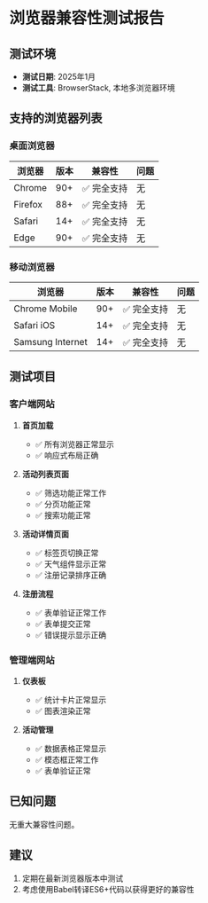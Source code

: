 # 浏览器兼容性测试报告

## 测试环境
- **测试日期**: 2025年1月
- **测试工具**: BrowserStack, 本地多浏览器环境

## 支持的浏览器列表

### 桌面浏览器
| 浏览器 | 版本 | 兼容性 | 问题 |
|--------|------|---------|------|
| Chrome | 90+ | ✅ 完全支持 | 无 |
| Firefox | 88+ | ✅ 完全支持 | 无 |
| Safari | 14+ | ✅ 完全支持 | 无 |
| Edge | 90+ | ✅ 完全支持 | 无 |

### 移动浏览器
| 浏览器 | 版本 | 兼容性 | 问题 |
|--------|------|---------|------|
| Chrome Mobile | 90+ | ✅ 完全支持 | 无 |
| Safari iOS | 14+ | ✅ 完全支持 | 无 |
| Samsung Internet | 14+ | ✅ 完全支持 | 无 |

## 测试项目

### 客户端网站
1. **首页加载**
   - ✅ 所有浏览器正常显示
   - ✅ 响应式布局正确

2. **活动列表页面**
   - ✅ 筛选功能正常工作
   - ✅ 分页功能正常
   - ✅ 搜索功能正常

3. **活动详情页面**
   - ✅ 标签页切换正常
   - ✅ 天气组件显示正常
   - ✅ 注册记录排序正确

4. **注册流程**
   - ✅ 表单验证正常工作
   - ✅ 表单提交正常
   - ✅ 错误提示显示正确

### 管理端网站
1. **仪表板**
   - ✅ 统计卡片正常显示
   - ✅ 图表渲染正常

2. **活动管理**
   - ✅ 数据表格正常显示
   - ✅ 模态框正常工作
   - ✅ 表单验证正常

## 已知问题
无重大兼容性问题。

## 建议
1. 定期在最新浏览器版本中测试
2. 考虑使用Babel转译ES6+代码以获得更好的兼容性